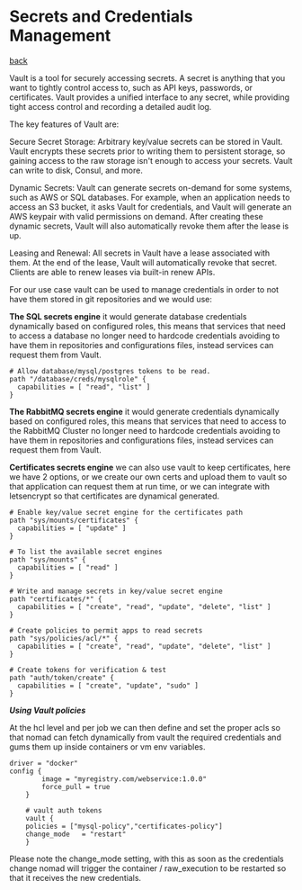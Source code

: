 # Secrets and Credentials Management
[back](../README.md)

Vault is a tool for securely accessing secrets. A secret is anything that you want to tightly control access to, such as API keys, passwords, or certificates. Vault provides a unified interface to any secret, while providing tight access control and recording a detailed audit log.

The key features of Vault are:

Secure Secret Storage: Arbitrary key/value secrets can be stored in Vault. Vault encrypts these secrets prior to writing them to persistent storage, so gaining access to the raw storage isn't enough to access your secrets. Vault can write to disk, Consul, and more.

Dynamic Secrets: Vault can generate secrets on-demand for some systems, such as AWS or SQL databases. For example, when an application needs to access an S3 bucket, it asks Vault for credentials, and Vault will generate an AWS keypair with valid permissions on demand. After creating these dynamic secrets, Vault will also automatically revoke them after the lease is up.

Leasing and Renewal: All secrets in Vault have a lease associated with them. At the end of the lease, Vault will automatically revoke that secret. Clients are able to renew leases via built-in renew APIs.

For our use case vault can be used to manage credentials in order to not have them stored in git repositories and we would use:

**The SQL secrets engine** it would generate database credentials dynamically based on configured roles, this means that services that need to access a database no longer need to hardcode credentials avoiding to have them in repositories and configurations files, instead services can request them from Vault.

```
# Allow database/mysql/postgres tokens to be read.
path "/database/creds/mysqlrole" {
  capabilities = [ "read", "list" ]
}
```

**The RabbitMQ secrets engine** it would generate credentials dynamically based on configured roles, this means that services that need to access to the RabbitMQ Cluster no longer need to hardcode credentials avoiding to have them in repositories and configurations files, instead services can request them from Vault.

**Certificates secrets engine** we can also use vault to keep certificates, here we have 2 options, or we create our own certs and upload them to vault so that application can request them at run time, or we can integrate with letsencrypt so that certificates are dynamical generated.

```
# Enable key/value secret engine for the certificates path
path "sys/mounts/certificates" {
  capabilities = [ "update" ]
}

# To list the available secret engines
path "sys/mounts" {
  capabilities = [ "read" ]
}

# Write and manage secrets in key/value secret engine
path "certificates/*" {
  capabilities = [ "create", "read", "update", "delete", "list" ]
}

# Create policies to permit apps to read secrets
path "sys/policies/acl/*" {
  capabilities = [ "create", "read", "update", "delete", "list" ]
}

# Create tokens for verification & test
path "auth/token/create" {
  capabilities = [ "create", "update", "sudo" ]
}
```

***Using Vault policies***

At the hcl level and per job we can then define and set the proper acls so that nomad can fetch dynamically from vault the required credentials and gums them up inside containers or vm env variables.

```
driver = "docker"
config {
        image = "myregistry.com/webservice:1.0.0"
        force_pull = true
    }

    # vault auth tokens
    vault {
    policies = ["mysql-policy","certificates-policy"]
    change_mode   = "restart"
    }
```

Please note the change_mode setting, with this as soon as the credentials change nomad will trigger the container / raw_execution to be restarted so that it receives the new credentials.
